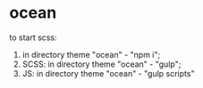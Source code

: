 # ocean
to start scss:

1. in directory theme "ocean" - "npm i";
2. SCSS: in directory theme "ocean" - "gulp";
3. JS: in directory theme "ocean" - "gulp scripts"